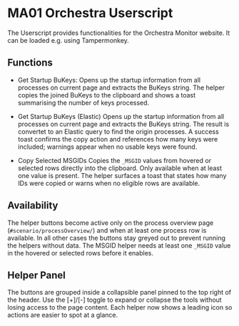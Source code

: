 # MA01 Orchestra Userscript

The Userscript provides functionalities for the Orchestra Monitor website. It can be loaded e.g. using Tampermonkey.

## Functions

* Get Startup BuKeys:
  Opens up the startup information from all processes on current page and extracts the BuKeys string.
  The helper copies the joined BuKeys to the clipboard and shows a toast summarising the number of keys processed.

* Get Startup BuKeys (Elastic)
  Opens up the startup information from all processes on current page and extracts the BuKeys string. The result is convertet to an Elastic query to find the origin processes.
  A success toast confirms the copy action and references how many keys were included; warnings appear when no usable keys were found.

* Copy Selected MSGIDs
  Copies the `_MSGID` values from hovered or selected rows directly into the clipboard. Only available when at least one value is present.
  The helper surfaces a toast that states how many IDs were copied or warns when no eligible rows are available.

## Availability

The helper buttons become active only on the process overview page (`#scenario/processOverview/`) and when at least one process row is available. In all other cases the buttons stay greyed out to prevent running the helpers without data. The MSGID helper needs at least one `_MSGID` value in the hovered or selected rows before it enables.

## Helper Panel

The buttons are grouped inside a collapsible panel pinned to the top right of the header. Use the [+]/[-] toggle to expand or collapse the tools without losing access to the page content. Each helper now shows a leading icon so actions are easier to spot at a glance.
